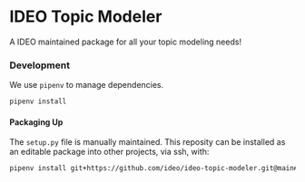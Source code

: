 # IDEO Topic Modeler

A IDEO maintained package for all your topic modeling needs!


### Development

We use `pipenv` to manage dependencies.
```bash
pipenv install
```

#### Packaging Up

The `setup.py` file is manually maintained. This reposity can be installed as an editable package into other projects, via ssh, with:
```bash
pipenv install git+https://github.com/ideo/ideo-topic-modeler.git@main#egg=ideo_topic_modeler
```